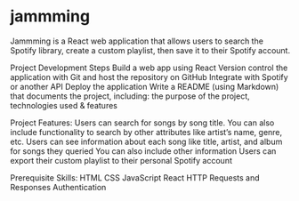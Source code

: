 # jammming
Jammming is a  React web application that allows users to search the Spotify library, create a custom playlist, then save it to their Spotify account.

Project Development Steps
    Build a web app using React
    Version control the application with Git and host the repository on GitHub
    Integrate with Spotify or another API
    Deploy the application
    Write a README (using Markdown) that documents the project, including: the purpose of the project, technologies used & features

Project Features:
    Users can search for songs by song title.
    You can also include functionality to search by other attributes like artist’s name, genre, etc.
    Users can see information about each song like title, artist, and album for songs they queried
    You can also include other information
    Users can export their custom playlist to their personal Spotify account
    
Prerequisite Skills:
    HTML
    CSS
    JavaScript
    React
    HTTP Requests and Responses
    Authentication
